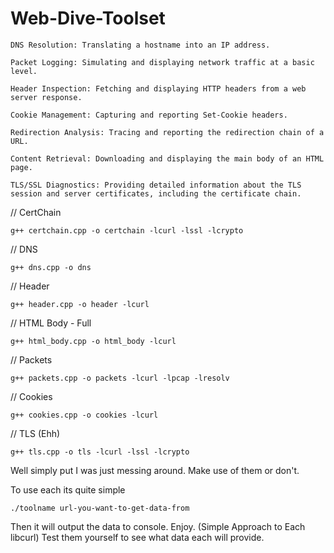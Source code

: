 Web-Dive-Toolset
===
    DNS Resolution: Translating a hostname into an IP address.

    Packet Logging: Simulating and displaying network traffic at a basic level.

    Header Inspection: Fetching and displaying HTTP headers from a web server response.

    Cookie Management: Capturing and reporting Set-Cookie headers.

    Redirection Analysis: Tracing and reporting the redirection chain of a URL.

    Content Retrieval: Downloading and displaying the main body of an HTML page.

    TLS/SSL Diagnostics: Providing detailed information about the TLS session and server certificates, including the certificate chain.


// CertChain

```g++ certchain.cpp -o certchain -lcurl -lssl -lcrypto```

// DNS

```g++ dns.cpp -o dns```

// Header

```g++ header.cpp -o header -lcurl```

// HTML Body - Full

```g++ html_body.cpp -o html_body -lcurl```

// Packets

```g++ packets.cpp -o packets -lcurl -lpcap -lresolv```

// Cookies 

```g++ cookies.cpp -o cookies -lcurl```

// TLS (Ehh)

```g++ tls.cpp -o tls -lcurl -lssl -lcrypto```

Well simply put I was just messing around. Make use of them or don't.

To use each its quite simple

```./toolname url-you-want-to-get-data-from```

Then it will output the data to console. Enjoy. (Simple Approach to Each libcurl)
Test them yourself to see what data each will provide.
